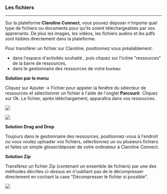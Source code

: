 ### Les fichiers

---

Sur la plateforme **Claroline Connect**, vous pouvez déposer n'importe quel type de fichiers ou documents pour qu'ils soient téléchargeables par vos apprenants. De plus les images, les vidéos, les fichiers audios et les pdfs sont lisibles directement dans la plateforme.


Pour transférer un fichier sur Claroline, positionnez vous préalablement :

* dans l'espace d'activités souhaité , puis cliquez sur l'icône "ressources" de la barre de ressources,
* dans le gestionnaire des ressources de votre bureau


**Solution par le menu**

Cliquez sur Ajouter -&gt; Fichier pour appeler la fenêtre du sélecteur de ressources et sélectionner un fichier à l'aide de l'onglet **Parcourir**. Cliquez sur Ok. Le fichier, après téléchargement, apparaîtra dans vos ressources.

![](images/fig166.png)


![](images/fig167.png)


**Solution Drag and Drop**

Toujours dans le gestionnaire des ressources, positionnez-vous à l'endroit ou vous voulez uploader vos fichiers, sélectionnez un ou plusieurs fichiers et faites un simple glisser/déposer de votre ordinateur à Claroline Connect.

**Solution Zip**

Transférez un fichier Zip \(contenant un ensemble de fichiers\) par une des méthodes décrites ci-dessus en n'oubliant pas de le décompresser directement en cochant la case "Décompresser le fichier si possible".

![](images/fig168.jpeg)


